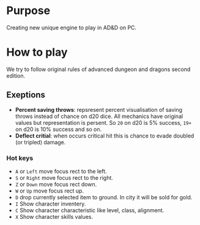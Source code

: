 # Purpose
Creating new unique engine to play in AD&D on PC.

# How to play
We try to follow original rules of advanced dungeon and dragons second edition.

## Exeptions

- **Percent saving throws**: repsresent percent visualisation of saving throws instead of chance on d20 dice. All mechanics have original values but representation is persent. So `20` on d20 is 5% success, `19+` on d20 is 10% success and so on.
- **Deflect critial**: when occurs critical hit this is chance to evade doubled (or tripled) damage.

### Hot keys

- `A` or `Left` move focus rect to the left.
- `S` or `Right` move focus rect to the right.
- `Z` or `Down` move focus rect down.
- `W` or `Up` move focus rect up.
- `D` drop currently selected item to ground. In city it will be sold for gold.
- `I` Show character inventery.
- `C` Show character characteristic like level, class, alignment.
- `X` Show character skills values.
